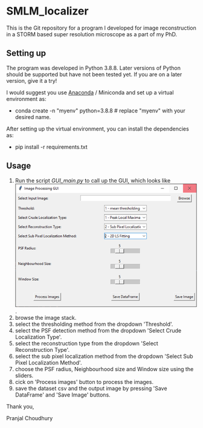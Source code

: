 # SMLM_localizer

This is the Git repository for a program I developed for image reconstruction in a STORM based super resolution microscope as a part of my PhD.

## Setting up

The program was developed in Python 3.8.8. Later versions of Python should be supported but have not been tested yet.
If you are on a later version, give it a try!

I would suggest you use [Anaconda](https://www.anaconda.com/download/success) / Miniconda and set up a virtual environment as:

- conda create -n "myenv" python=3.8.8 # replace "myenv" with your desired name.

After setting up the virtual environment, you can install the dependencies as:

- pip install -r requirements.txt

## Usage

1. Run the script _GUI_main.py_ to call up the GUI, which looks like ![this](GUI_window.PNG).
2. browse the image stack.
3. select the thresholding method from the dropdown 'Threshold'.
4. select the PSF detection method from the dropdown 'Select Crude Localization Type'.
5. select the reconstruction type from the dropdown 'Select Reconstruction Type'.
6. select the sub pixel localization method from the dropdown 'Select Sub Pixel Localization Method'.
7. choose the PSF radius, Neighbourhood size and Window size using the sliders.
8. cick on 'Process images' button to process the images.
9. save the dataset csv and the output image by pressing 'Save DataFrame' and 'Save Image' buttons.

Thank you,

Pranjal Choudhury
